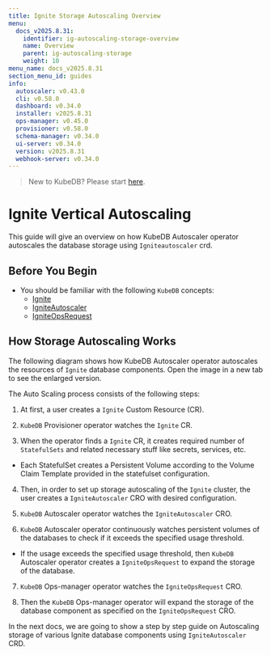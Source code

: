 ```yaml
---
title: Ignite Storage Autoscaling Overview
menu:
  docs_v2025.8.31:
    identifier: ig-autoscaling-storage-overview
    name: Overview
    parent: ig-autoscaling-storage
    weight: 10
menu_name: docs_v2025.8.31
section_menu_id: guides
info:
  autoscaler: v0.43.0
  cli: v0.58.0
  dashboard: v0.34.0
  installer: v2025.8.31
  ops-manager: v0.45.0
  provisioner: v0.58.0
  schema-manager: v0.34.0
  ui-server: v0.34.0
  version: v2025.8.31
  webhook-server: v0.34.0
---
```


> New to KubeDB? Please start [here](/docs/v2025.8.31/README).

# Ignite Vertical Autoscaling

This guide will give an overview on how KubeDB Autoscaler operator autoscales the database storage using `Igniteautoscaler` crd.

## Before You Begin

- You should be familiar with the following `KubeDB` concepts:
  - [Ignite](/docs/v2025.8.31/guides/ignite/concepts/ignite)
  - [IgniteAutoscaler](/docs/v2025.8.31/guides/ignite/concepts/autoscaler)
  - [IgniteOpsRequest](/docs/v2025.8.31/guides/ignite/concepts/opsrequest)

## How Storage Autoscaling Works

The following diagram shows how KubeDB Autoscaler operator autoscales the resources of `Ignite` database components. Open the image in a new tab to see the enlarged version.


The Auto Scaling process consists of the following steps:

1. At first, a user creates a `Ignite` Custom Resource (CR).

2. `KubeDB` Provisioner  operator watches the `Ignite` CR.

3. When the operator finds a `Ignite` CR, it creates required number of `StatefulSets` and related necessary stuff like secrets, services, etc.

- Each StatefulSet creates a Persistent Volume according to the Volume Claim Template provided in the statefulset configuration.

4. Then, in order to set up storage autoscaling of the `Ignite` cluster, the user creates a `IgniteAutoscaler` CRO with desired configuration.

5. `KubeDB` Autoscaler operator watches the `IgniteAutoscaler` CRO.

6. `KubeDB` Autoscaler operator continuously watches persistent volumes of the databases to check if it exceeds the specified usage threshold.
- If the usage exceeds the specified usage threshold, then `KubeDB` Autoscaler operator creates a `IgniteOpsRequest` to expand the storage of the database. 
   
7. `KubeDB` Ops-manager operator watches the `IgniteOpsRequest` CRO.

8. Then the `KubeDB` Ops-manager operator will expand the storage of the database component as specified on the `IgniteOpsRequest` CRO.

In the next docs, we are going to show a step by step guide on Autoscaling storage of various Ignite database components using `IgniteAutoscaler` CRD.
